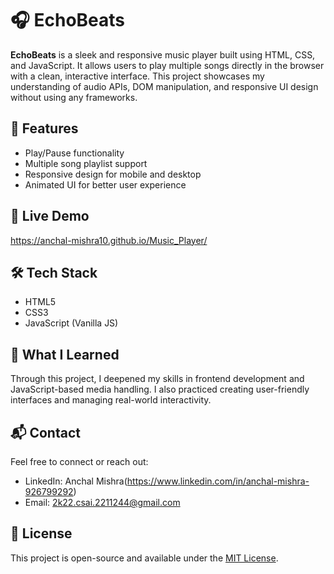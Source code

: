 # 🎧 EchoBeats

**EchoBeats** is a sleek and responsive music player built using HTML, CSS, and JavaScript. It allows users to play multiple songs directly in the browser with a clean, interactive interface. This project showcases my understanding of audio APIs, DOM manipulation, and responsive UI design without using any frameworks.

## 🌟 Features

- Play/Pause functionality
- Multiple song playlist support
- Responsive design for mobile and desktop
- Animated UI for better user experience

## 🔗 Live Demo

https://anchal-mishra10.github.io/Music_Player/

## 🛠️ Tech Stack

- HTML5
- CSS3
- JavaScript (Vanilla JS)

## 🧠 What I Learned

Through this project, I deepened my skills in frontend development and JavaScript-based media handling. I also practiced creating user-friendly interfaces and managing real-world interactivity.


## 📬 Contact

Feel free to connect or reach out:

- LinkedIn: Anchal Mishra(https://www.linkedin.com/in/anchal-mishra-926799292)
- Email: 2k22.csai.2211244@gmail.com

## 📝 License

This project is open-source and available under the [MIT License](LICENSE).
